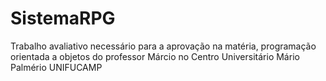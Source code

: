 # SistemaRPG
Trabalho avaliativo necessário para a aprovação na matéria, programação orientada a objetos do professor Márcio no Centro Universitário Mário Palmério UNIFUCAMP

